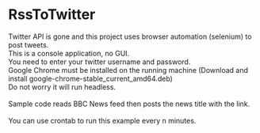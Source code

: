 # RssToTwitter

Twitter API is gone and this project uses browser automation (selenium) to post tweets.\
This is a console application, no GUI.\
You need to enter your twitter username and password.\
Google Chrome must be installed on the running machine (Download and install google-chrome-stable_current_amd64.deb)\
Do not worry it will run headless.\
\
Sample code reads BBC News feed then posts the news title with the link.\
\
You can use crontab to run this example every n minutes.
